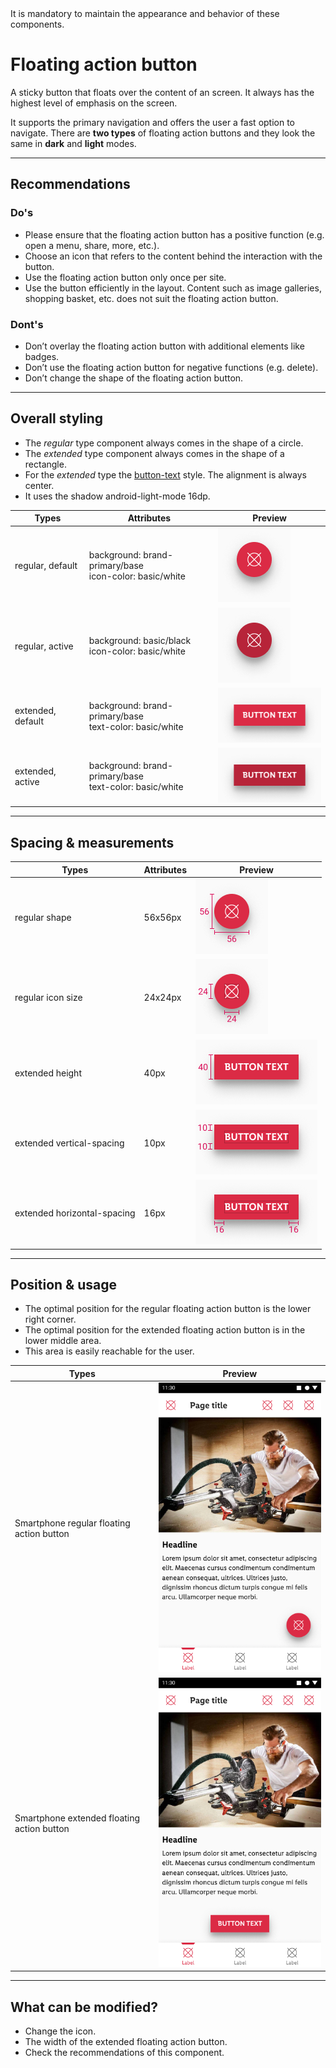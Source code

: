 <AlertWarning alertHeadline="Not modifiable"> 
It is mandatory to maintain the appearance and behavior of these components.
</AlertWarning>

# Floating action button

A sticky button that floats over the content of an screen. It always has the highest level of emphasis on the screen.

It supports the primary navigation and offers the user a fast option to navigate.
There are **two types** of floating action buttons and they look the same in **dark** and **light** modes.

---

## Recommendations

### Do's

- Please ensure that the floating action button has a positive function (e.g. open a menu, share, more, etc.).
- Choose an icon that refers to the content behind the interaction with the button.
- Use the floating action button only once per site.
- Use the button efficiently in the layout. Content such as image galleries, shopping basket, etc. does not suit the floating action button.

### Dont's

- Don’t overlay the floating action button with additional elements like badges.
- Don’t use the floating action button for negative functions (e.g. delete).
- Don’t change the shape of the floating action button.

---

## Overall styling

- The *regular* type component always comes in the shape of a circle.
- The *extended* type component always comes in the shape of a rectangle.
- For the *extended* type the [button-text](../../General/Typography/Typography.md#button-text) style. The alignment is always center.
- It uses the shadow android-light-mode 16dp.

| Types | Attributes | Preview |
|---|---|---|
| regular, default | background: brand-primary/base<br>icon-color: basic/white | ![Fab regular default](assets/types/regular/default@1x.png) |
| regular, active | background: basic/black<br>icon-color: basic/white | ![Fab regularactive](assets/types/regular/active@1x.png) |
| extended, default | background: brand-primary/base<br>text-color: basic/white | ![Fab extended default](assets/types/extended/default@1x.png) |
| extended, active | background: brand-primary/base<br>text-color: basic/white | ![Fab extended active](assets/types/extended/active@1x.png) |

---

## Spacing & measurements

| Types | Attributes | Preview |
|---|---|---|
| regular shape | 56x56px | ![Regular shape](assets/measurements/regular/height@1x.png) |
| regular icon size | 24x24px | ![Regular icon size](assets/measurements/regular/icon-size@1x.png) |
| extended height | 40px | ![Extended height](assets/measurements/extended/height@1x.png) |
| extended vertical-spacing | 10px | ![Extended vertical-spacing](assets/measurements/extended/vertical-padding@1x.png) |
| extended horizontal-spacing | 16px | ![Extended horizontal-spacing](assets/measurements/extended/horizontal-padding@1x.png) |

---

## Position & usage

- The optimal position for the regular floating action button is the lower right corner.
- The optimal position for the extended floating action button is in the lower middle area.
- This area is easily reachable for the user.

| Types | Preview |
|---|---|
| Smartphone regular floating action button | ![Smartphone position](assets/example/regular/default@1x.png) |
| Smartphone extended floating action button | ![Smartphone position](assets/example/extended/default@1x.png) |

---

## What can be modified?

- Change the icon.
- The width of the extended floating action button.
- Check the recommendations of this component.
